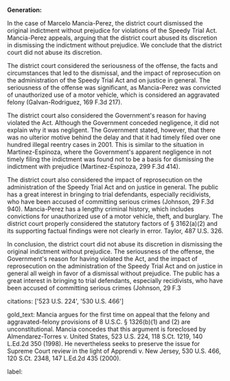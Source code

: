 **Generation:**

 <answer>
In the case of Marcelo Mancia-Perez, the district court dismissed the original indictment without prejudice for violations of the Speedy Trial Act. Mancia-Perez appeals, arguing that the district court abused its discretion in dismissing the indictment without prejudice. We conclude that the district court did not abuse its discretion.

The district court considered the seriousness of the offense, the facts and circumstances that led to the dismissal, and the impact of reprosecution on the administration of the Speedy Trial Act and on justice in general. The seriousness of the offense was significant, as Mancia-Perez was convicted of unauthorized use of a motor vehicle, which is considered an aggravated felony (Galvan-Rodriguez, 169 F.3d 217).

The district court also considered the Government's reason for having violated the Act. Although the Government conceded negligence, it did not explain why it was negligent. The Government stated, however, that there was no ulterior motive behind the delay and that it had timely filed over one hundred illegal reentry cases in 2001. This is similar to the situation in Martinez-Espinoza, where the Government's apparent negligence in not timely filing the indictment was found not to be a basis for dismissing the indictment with prejudice (Martinez-Espinoza, 299 F.3d 414).

The district court also considered the impact of reprosecution on the administration of the Speedy Trial Act and on justice in general. The public has a great interest in bringing to trial defendants, especially recidivists, who have been accused of committing serious crimes (Johnson, 29 F.3d 940). Mancia-Perez has a lengthy criminal history, which includes convictions for unauthorized use of a motor vehicle, theft, and burglary. The district court properly considered the statutory factors of § 3162(a)(2) and its supporting factual findings were not clearly in error. Taylor, 487 U.S. 326.

In conclusion, the district court did not abuse its discretion in dismissing the original indictment without prejudice. The seriousness of the offense, the Government's reason for having violated the Act, and the impact of reprosecution on the administration of the Speedy Trial Act and on justice in general all weigh in favor of a dismissal without prejudice. The public has a great interest in bringing to trial defendants, especially recidivists, who have been accused of committing serious crimes (Johnson, 29 F.3

citations: ['523 U.S. 224', '530 U.S. 466']

gold_text: Mancia argues for the first time on appeal that the felony and aggravated-felony provisions of 8 U.S.C. § 1326(b)(1) and (2) are unconstitutional. Mancia concedes that this argument is foreclosed by Almendarez-Torres v. United States, 523 U.S. 224, 118 S.Ct. 1219, 140 L.Ed.2d 350 (1998). He nevertheless seeks to preserve the issue for Supreme Court review in the light of Apprendi v. New Jersey, 530 U.S. 466, 120 S.Ct. 2348, 147 L.Ed.2d 435 (2000).

label: 